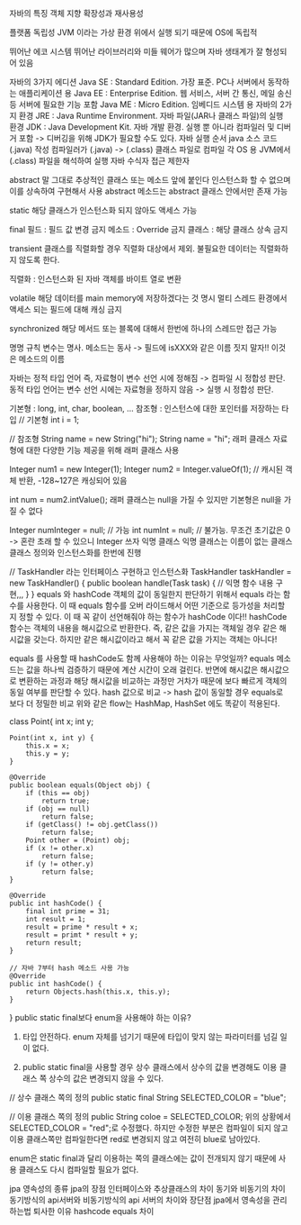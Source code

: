 자바의 특징
객체 지향
확장성과 재사용성

플랫폼 독립성
JVM 이라는 가상 환경 위에서 실행 되기 때문에 OS에 독립적

뛰어난 에코 시스템
뛰어난 라이브러리와 미들 웨어가 많으며 자바 생태계가 잘 형성되어 있음

자바의 3가지 에디션
Java SE : Standard Edition. 가장 표준. PC나 서버에서 동작하는 애플리케이션 용
Java EE : Enterprise Edition. 웹 서비스, 서버 간 통신, 메일 송신 등 서버에 필요한 기능 포함
Java ME : Micro Edition. 임베디드 시스템 용
자바의 2가지 환경
JRE : Java Runtime Environment. 자바 파일(JAR나 클래스 파일)의 실행 환경
JDK : Java Development Kit. 자바 개발 환경. 실행 뿐 아니라 컴파일러 및 디버거 포함
-> 디버깅을 위해 JDK가 필요할 수도 있다.
자바 실행 순서
java 소스 코드 (.java) 작성
컴파일러가 (.java) -> (.class) 클래스 파일로 컴파일
각 OS 용 JVM에서 (.class) 파일을 해석하여 실행
자바 수식자
접근 제한자

abstract
말 그대로 추상적인 클래스 또는 메소드 앞에 붙인다
인스턴스화 할 수 없으며 이를 상속하여 구현해서 사용
abstract 메소드는 abstract 클래스 안에서만 존재 가능

static
해당 클래스가 인스턴스화 되지 않아도 액세스 가능

final
필드 : 필드 값 변경 금지
메소드 : Override 금지
클래스 : 해당 클래스 상속 금지

transient
클래스를 직렬화할 경우 직렬화 대상에서 제외. 불필요한 데이터는 직렬화하지 않도록 한다.

직렬화 : 인스턴스화 된 자바 객체를 바이트 열로 변환

volatile
해당 데이터를 main memory에 저장하겠다는 것 명시
멀티 스레드 환경에서 액세스 되는 필드에 대해 캐싱 금지

synchronized
해당 메서드 또는 블록에 대해서 한번에 하나의 스레드만 접근 가능

명명 규칙
변수는 명사. 메소드는 동사
-> 필드에 isXXX와 같은 이름 짓지 말자!! 이것은 메소드의 이름

자바는 정적 타입 언어
즉, 자료형이 변수 선언 시에 정해짐 -> 컴파일 시 정합성 판단.
동적 타입 언어는 변수 선언 시에는 자료형을 정하지 않음 -> 실행 시 정합성 판단.

기본형 : long, int, char, boolean, ...
참조형 : 인스턴스에 대한 포인터를 저장하는 타입
// 기본형
int i = 1;

// 참조형
String name = new String("hi");
String name = "hi";
래퍼 클래스
자료형에 대한 다양한 기능 제공을 위해 래퍼 클래스 사용

Integer num1 = new Integer(1);
Integer num2 = Integer.valueOf(1);		// 캐시된 객체 반환, -128~127은 캐싱되어 있음

int num = num2.intValue();
래퍼 클래스는 null을 가질 수 있지만 기본형은 null을 가질 수 없다

Integer numInteger = null;		// 가능
int numInt = null;		// 불가능. 무조건 초기값은 0 -> 혼란 초래 할 수 있으니 Integer 쓰자
익명 클래스
익명 클래스는 이름이 없는 클래스
클래스 정의와 인스턴스화를 한번에 진행

//  TaskHandler 라는 인터페이스 구현하고 인스턴스화
TaskHandler taskHandler = new TaskHandler() {
    public boolean handle(Task task) {
    	// 익명 함수 내용 구현,,,
    }
}
equals 와 hashCode
객체의 값이 동일한지 판단하기 위해서 equals 라는 함수를 사용한다. 이 때 equals 함수를 오버 라이드해서 어떤 기준으로 등가성을 처리할 지 정할 수 있다.
이 때 꼭 같이 선언해줘야 하는 함수가 hashCode 이다!! hashCode함수는 객체의 내용을 해시값으로 반환한다. 즉, 같은 값을 가지는 객체일 경우 같은 해시값을 갖는다. 하지만 같은 해시값이라고 해서 꼭 같은 값을 가지는 객체는 아니다!

equals 를 사용할 때 hashCode도 함께 사용해야 하는 이유는 무엇일까?
equals 메소드는 값을 하나씩 검증하기 때문에 계산 시간이 오래 걸린다. 반면에 해시값은 해시값으로 변환하는 과정과 해당 해시값을 비교하는 과정만 거차가 때문에 보다 빠르게 객체의 동일 여부를 판단할 수 있다.
hash 값으로 비교 -> hash 값이 동일할 경우 equals로 보다 더 정밀한 비교
위와 같은 flow는 HashMap, HashSet 에도 똑같이 적용된다.

class Point{
    int x;
    int y;
    
    Point(int x, int y) {
    	this.x = x;
        this.y = y;
    }
    
    @Override
    public boolean equals(Object obj) {
    	if (this == obj)
        	return true;
        if (obj == null)
        	return false;
        if (getClass() != obj.getClass())
        	return false;
        Point other = (Point) obj;
        if (x != other.x)
        	return false;
        if (y != other.y)
        	return false;
    }
    
    @Override
    public int hashCode() {
    	final int prime = 31;
        int result = 1;
        result = prime * result + x;
        result = primt * result + y;
        return result;
    }
    
    // 자바 7부터 hash 메소드 사용 가능
    @Override
    public int hashCode() {
    	return Objects.hash(this.x, this.y);
    }
}
public static final보다 enum을 사용해야 하는 이유?
1. 타입 안전하다.
enum 자체를 넘기기 때문에 타입이 맞지 않는 파라미터를 넘길 일이 없다.

2. public static final을 사용할 경우 상수 클래스에서 상수의 값을 변경해도 이용 클래스 쪽 상수의 값은 변경되지 않을 수 있다.

//  상수 클래스 쪽의 정의
public static final String SELECTED_COLOR = "blue";

// 이용 클래스 쪽의 정의
public String coloe = SELECTED_COLOR;
위의 상황에서 SELECTED_COLOR = "red";로 수정했다.
하지만 수정한 부분은 컴파일이 되지 않고 이용 클래스쪽만 컴파일한다면 red로 변경되지 않고 여전히 blue로 남아있다.

enum은 static final과 달리 이용하는 쪽의 클래스에는 값이 전개되지 않기 때문에 사용 클래스도 다시 컴파일할 필요가 없다.


jpa 영속성의 종류
jpa의 장점
인터페이스와 추상클래스의 차이
동기와 비동기의 차이
동기방식의 api서버와 비동기방식의 api 서버의 차이와 장단점
jpa에서 영속성을 관리하는법
퇴사한 이유
hashcode equals 차이
